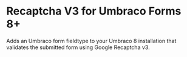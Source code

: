 # Recaptcha V3 for Umbraco Forms 8+

Adds an Umbraco form fieldtype to your Umbraco 8 installation that validates the submitted form using Google Recaptcha v3.

